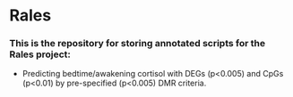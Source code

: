 # Rales
### This is the repository for storing annotated scripts for the Rales project: 
- Predicting bedtime/awakening cortisol with DEGs (p<0.005) and CpGs (p<0.01) by pre-specified (p<0.005) DMR criteria.
